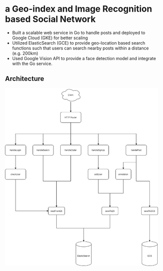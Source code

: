 # a Geo-index and Image Recognition based Social Network
* Built a scalable web service in Go to handle posts and deployed to Google Cloud (GKE) for better scaling
* Utilized ElasticSearch (GCE) to provide geo-location based search functions such that users can search nearby posts within a distance (e.g. 200km)
* Used Google Vision API to provide a face detection model and integrate with the Go service.

## Architecture
![Flow Chart](Go_Around.png)
